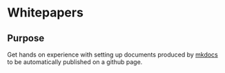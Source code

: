 # Whitepapers

## Purpose

Get hands on experience with setting up documents produced by [mkdocs](https://www.mkdocs.org/) to be automatically published on a github page.
